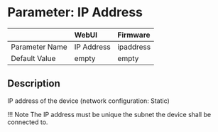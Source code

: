 # Parameter: IP Address

|                   | WebUI               | Firmware
|:---               |:---                 |:----
| Parameter Name    | IP Address          | ipaddress
| Default Value     | empty               | empty


## Description

IP address of the device (network configuration: Static)


!!! Note
    The IP address must be unique the subnet the device shall be connected to.
